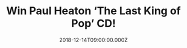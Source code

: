 ---
campaign-uuid: "c-bed1c571-50b3-4d1d-bc9d-0c94f911df75"
type: "Preview"
category: "Music"
date: "2018-12-14T09:00:00.000Z"
end-date: "2019-01-14T23:59:00.000Z"
disable-form: false
is_promoted: false
has_entry_page: true
title: "Win Paul Heaton ‘The Last King of Pop’ CD!"
competition-description: "<p>We have in our hands the 2018 collection from the British\
  \ singer & songwriter, Paul Heaton,‘The Last King of Pop’. This compilation feature\
  \ 23 of the finest songs from throughout Paul's extraordinary music career, including\
  \ hits from his days in the Housemartins, through his time in the multi-platinum\
  \ pop co-operative The Beautiful South, his solo years, and up to the present day\
  \ in his long-standing collaboration with former Beautiful South singer Jacqui Abbott.</p>\r\
  \n<p>Want it? Click below for a chance to win it!</p>"
hero-header: "Win Paul Heaton ‘The Last King of Pop’ CD!"
terms-confirmation: "N/A"
banner-img: "https://assets.expresslyapp.com/asset-cbdb016e-d4f2-4f6a-9efc-7f91942801bd.jpg"
logo-left-href: "http://club.expressly.io"
logo-left-image: "https://assets.expresslyapp.com/asset-4f2151f6-bec1-4ee1-b484-145351bb834a.jpg"
logo-left-title: "Expressly Club"
bg-image-hero: "https://assets.expresslyapp.com/asset-df629368-41c3-475d-b96a-bd44f9e0dc12.jpg"
bg-image-first: "https://assets.expresslyapp.com/asset-ae5604dd-4f06-4efd-ac80-17fac52097c7.jpg"
section1-content: "<p>This collection has it all: from the Housemartins' glorious\
  \ 1985 debut single 'Flag Day' to the Beautiful South's chart dominating pop standards\
  \ 'Don't Marry Her', 'Rotterdam' and 'Perfect 10' through to last year's Heaton\
  \ & Abbott smash hit 'I Gotta Praise' they're all present and correct... and there's\
  \ also room for a 2018 re-record by Paul and Jacqui of the Beautiful South classic\
  \ 'A Little Time', and a brand new song, a deliciously infectious ska-pop paean\
  \ to a lifetime of jukebox dancing and pop music obsession entitled '7\" Singles’\
  .</p>\r\n<p>A totally MUST to a Heaton fan. Enter the form below for a chance to\
  \ win and enjoy this brilliant album now!</p>"
entry-title: "Win Paul Heaton ‘The Last King of Pop’ CD!"
entry-content: "Enter the draw to win Paul Heaton ‘The Last King of Pop’ CD by completing\
  \ the form below before 23:59 on 14th of January 2019."
has-winner: false
prize-description: "Paul Heaton ‘The Last King of Pop’ CD."
special-conditions: "This competition is also available on: https://aaa.nme.com/competitions/paul-heaton-last-king-of-pop-cd\r\
  \nMultiple entries are allowed up to one every day."
country-restrictions:
- "GB"
---